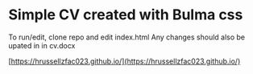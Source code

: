 # Simple CV created with Bulma css
 
To run/edit, clone repo and edit index.html
Any changes should also be upated in in cv.docx

 [https://hrussellzfac023.github.io/](https://hrussellzfac023.github.io/)
